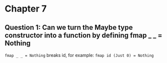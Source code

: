 # Chapter 7
## Question 1: Can we turn the Maybe type constructor into a function by defining fmap _ _ = Nothing
```fmap _ _ = Nothing``` breaks id, for example: ```fmap id (Just 0) = Nothing```
